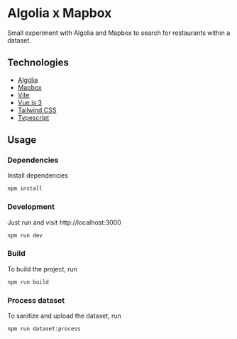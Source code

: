 # Algolia x Mapbox

Small experiment with Algolia and Mapbox to search for restaurants within a dataset.

## Technologies

- [Algolia](https://www.algolia.com/)
- [Mapbox](https://www.mapbox.com/)
- [Vite](https://vitejs.dev/)
- [Vue.js 3](https://v3.vuejs.org/)
- [Tailwind CSS](https://tailwindcss.com/)
- [Typescript](https://www.typescriptlang.org/)

## Usage

### Dependencies

Install dependencies

```bash
npm install
```

### Development

Just run and visit http://localhost:3000

```bash
npm run dev
```

### Build

To build the project, run

```bash
npm run build
```

### Process dataset

To sanitize and upload the dataset, run

```bash
npm run dataset:process
```
